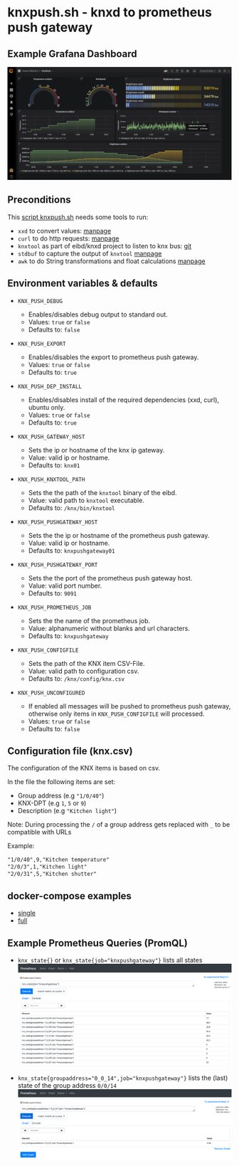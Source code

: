 # knxpush.sh - knxd to prometheus push gateway
## Example Grafana Dashboard
![grafana example](https://github.com/clemi2408/Knx2Prometheus/blob/master/img_grafana_example.png "Example Grafana Dashboard")

## Preconditions
This [script knxpush.sh](https://github.com/clemi2408/Knx2Prometheus/blob/master/knxpush.sh) needs some tools to run:

* `xxd` to convert values: [manpage](https://linux.die.net/man/1/xxd)
* `curl` to do http requests: [manpage](https://linux.die.net/man/1/curl)
* `knxtool` as part of eibd/knxd project to listen to knx bus: [git](https://github.com/knxd/knxd/wiki/KnxTool)
* `stdbuf` to capture the output of `knxtool` [manpage](https://linux.die.net/man/1/stdbuf)
* `awk` to do String transformations and float calculations [manpage](https://linux.die.net/man/1/awk)

## Environment variables & defaults

* `KNX_PUSH_DEBUG`
  * Enables/disables debug output to standard out.
  * Values: `true` or `false`
  * Defaults to: `false`


* `KNX_PUSH_EXPORT`
  * Enables/disables the export to prometheus push gateway.
  * Values: `true` or `false`
  * Defaults to: `true`

* `KNX_PUSH_DEP_INSTALL`
  * Enables/disables install of the required dependencies (xxd, curl), ubuntu only.
  * Values: `true` or `false`
  * Defaults to: `true`

* `KNX_PUSH_GATEWAY_HOST`
  * Sets the ip or hostname of the knx ip gateway.
  * Value: valid ip or hostname.
  * Defaults to: `knx01`

* `KNX_PUSH_KNXTOOL_PATH`
  * Sets the the path of the `knxtool` binary of the eibd.
  * Value: valid path to `knxtool` executable.
  * Defaults to: `/knx/bin/knxtool`

* `KNX_PUSH_PUSHGATEWAY_HOST`
  * Sets the the ip or hostname of the prometheus push gateway.
  * Value: valid ip or hostname.
  * Defaults to: `knxpushgateway01`

* `KNX_PUSH_PUSHGATEWAY_PORT`
  * Sets the the port of the prometheus push gateway host.
  * Value: valid port number.
  * Defaults to: `9091`

* `KNX_PUSH_PROMETHEUS_JOB`
  * Sets the the name of the prometheus job.
  * Value: alphanumeric without blanks and url characters.
  * Defaults to: `knxpushgateway`

* `KNX_PUSH_CONFIGFILE`
  * Sets the path of the KNX item CSV-File.
  * Value: valid path to configuration csv.
  * Defaults to: `/knx/config/knx.csv`

* `KNX_PUSH_UNCONFIGURED`
  * If enabled all messages will be pushed to prometheus push gateway, otherwise only items in `KNX_PUSH_CONFIGFILE` will processed.
  * Values: `true` or `false`
  * Defaults to: `false`
  
## Configuration file (knx.csv)
The configuration of the KNX items is based on csv.

In the file the following items are set:
* Group address (e.g `"1/0/40"`)
* KNX-DPT (e.g `1`, `5` or `9`)
* Description (e.g `"Kitchen light"`)

Note: During processing the `/` of a group address gets replaced with `_` to be compatible with URLs

Example:
```
"1/0/40",9,"Kitchen temperature"
"2/0/3",1,"Kitchen light"
"2/0/31",5,"Kitchen shutter"
```

## docker-compose examples
* [single](https://github.com/clemi2408/Knx2Prometheus/blob/master/docker-compose-single.yml)
* [full](https://github.com/clemi2408/Knx2Prometheus/blob/master/docker-compose-full.yml)

## Example Prometheus Queries (PromQL)
* `knx_state{}` or `knx_state{job="knxpushgateway"}` lists all states 
![promql example_1](https://github.com/clemi2408/Knx2Prometheus/blob/master/img_promql_all_states.png "promql example1")

* `knx_state{groupaddress="0_0_14",job="knxpushgateway"}` lists the (last) state of the group address `0/0/14`
![promql example_2](https://github.com/clemi2408/Knx2Prometheus/blob/master/img_promql_single_state.png "promql example2")
